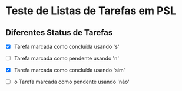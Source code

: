 # Teste de Listas de Tarefas em PSL

## Diferentes Status de Tarefas

- [x] Tarefa marcada como concluída usando 's'
- [ ] Tarefa marcada como pendente usando 'n'
- [x] Tarefa marcada como concluída usando 'sim'
- [ ] o Tarefa marcada como pendente usando 'não'

